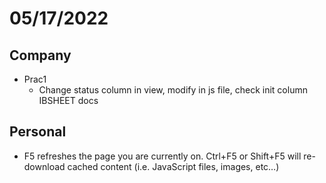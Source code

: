# 05/17/2022
## Company
- Prac1
  - Change status column in view, modify in js file, check init column IBSHEET docs
## Personal
- F5 refreshes the page you are currently on. Ctrl+F5 or Shift+F5 will re-download cached content (i.e. JavaScript files, images, etc…)